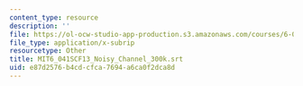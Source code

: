 ```yaml
---
content_type: resource
description: ''
file: https://ol-ocw-studio-app-production.s3.amazonaws.com/courses/6-041sc-probabilistic-systems-analysis-and-applied-probability-fall-2013/e87d2576b4cdcfca7694a6ca0f2dca8d_MIT6_041SCF13_Noisy_Channel_300k.srt
file_type: application/x-subrip
resourcetype: Other
title: MIT6_041SCF13_Noisy_Channel_300k.srt
uid: e87d2576-b4cd-cfca-7694-a6ca0f2dca8d
---
```

